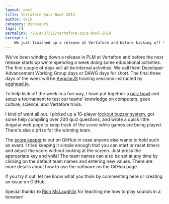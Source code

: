 ```yaml
---
layout: post
title: Vertafore Quiz Bowl 2014
author: erik
category: dinosaurs
tags: []
permalink: /2014/07/21/vertafore-quiz-bowl-2014
excerpt: >
    We just finished up a release at Vertafore and before kicking off the next release I wanted to do something fun with the dev teams so I picked up some lockout buzzers and organized a quiz bowl. NERD ALERT: I wrote a web app for score keeping and open sourced it too!
---
```


We've been winding down a release in PLM at Vertafore and before the next release starts up we're spending a week doing some educational activities. The first couple of days will all be internal activities. We call them Developer Advancement Working Group days or DAWG days for short. The final three days of the week will be [AngularJS](https://angularjs.org) training sessions instructed by [egghead.io](https://egghead.io).

To help kick off the week in a fun way, I have put together a [quiz bowl](http://en.wikipedia.org/wiki/Quiz_bowl) and setup a tournament to test our teams' knowledge on computers, geek culture, science, and Vertafore trivia.

I kind of went all out. I picked up a 10-player [lockout buzzer system](http://andersonbuzzersystems.com), got some help compiling over 200 quiz questions, and wrote a quick little Angular web page to keep track of the score while games are being played. There's also a prize for the winning team.

The [score keeper](https://github.com/egillespie/geekbowl-score) is out on GitHub in case anyone else wants to hold such an event. I tried keeping it simple enough that you can start or reset timers and adjust the score without looking at the screen. Just press the appropriate key and voilà! The team names can also be set at any time by clicking on the default team names and entering new values. There are more details about how to use the software on the GitHub page.

If you try it out, let me know what you think by commenting here or creating an issue on GitHub.

Special thanks to [Rich McLaughlin](http://anonymous-function.com/#/about) for teaching me how to play sounds in a browser!
